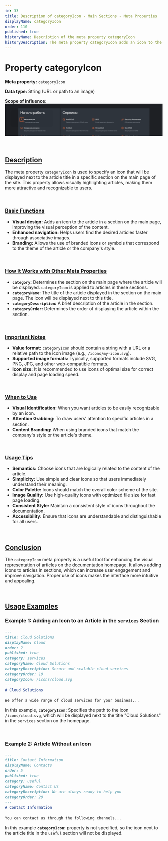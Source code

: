 ```yaml
---
id: 33
title: Description of categoryIcon - Main Sections - Meta Properties
displayName: categoryIcon
order: 110
published: true
historyName: Description of the meta property categoryIcon
historyDescription: The meta property categoryIcon adds an icon to the article on the main page, improving visual perception and navigation.
---
```


# Property categoryIcon

**Meta property:** `categoryIcon`

**Data type:** String (URL or path to an image)

**Scope of influence:**
![Property Influence](https://raw.githubusercontent.com/SolarSpaceTech/product-documentation-content/refs/heads/main/ru/documentation/markdown/images/category-icon.png)


<br/>

## [Description](description)

The meta property `categoryIcon` is used to specify an icon that will be displayed next to the article title in a specific section on the main page of the site. This property allows visually highlighting articles, making them more attractive and recognizable to users.

<br/>

### [Basic Functions](basic-functions)

- **Visual design:** Adds an icon to the article in a section on the main page, improving the visual perception of the content.
- **Enhanced navigation:** Helps users find the desired articles faster through associative images.
- **Branding:** Allows the use of branded icons or symbols that correspond to the theme of the article or the company's style.

<br/>

### [How It Works with Other Meta Properties](with-other-properties)

- **`category`:** Determines the section on the main page where the article will be displayed. `categoryIcon` is applied to articles in these sections.
- **`categoryName`:** The title of the article displayed in the section on the main page. The icon will be displayed next to this title.
- **`categoryDescription`:** A brief description of the article in the section.
- **`categoryOrder`:** Determines the order of displaying the article within the section.

<br/>

### [Important Notes](notes)

- **Value format:** `categoryIcon` should contain a string with a URL or a relative path to the icon image (e.g., `/icons/my-icon.svg`).
- **Supported image formats:** Typically, supported formats include SVG, PNG, JPG, and other web-compatible formats.
- **Icon size:** It is recommended to use icons of optimal size for correct display and page loading speed.


<br/>

### [When to Use](when-to-use)

- **Visual Identification:** When you want articles to be easily recognizable by an icon.
- **Attention Grabbing:** To draw users' attention to specific articles in a section.
- **Content Branding:** When using branded icons that match the company's style or the article's theme.

<br/>

### [Usage Tips](advice)

- **Semantics:** Choose icons that are logically related to the content of the article.
- **Simplicity:** Use simple and clear icons so that users immediately understand their meaning.
- **Color Palette:** Icons should match the overall color scheme of the site.
- **Image Quality:** Use high-quality icons with optimized file size for fast page loading.
- **Consistent Style:** Maintain a consistent style of icons throughout the documentation.
- **Accessibility:** Ensure that icons are understandable and distinguishable for all users.

<br/>

## [Conclusion](conclusion)

The `categoryIcon` meta property is a useful tool for enhancing the visual representation of articles on the documentation homepage.
It allows adding icons to articles in sections, which can increase user engagement and improve navigation.
Proper use of icons makes the interface more intuitive and appealing.

<br/>

## [Usage Examples](examples)

### Example 1: Adding an Icon to an Article in the `services` Section

```md
---
title: Cloud Solutions
displayName: Cloud
order: 2
published: true
category: services
categoryName: Cloud Solutions
categoryDescription: Secure and scalable cloud services
categoryOrder: 10
categoryIcon: /icons/cloud.svg
---
# Cloud Solutions

We offer a wide range of cloud services for your business...
```

In this example, **`categoryIcon`:** Specifies the path to the icon `/icons/cloud.svg`, which will be displayed next to the title "Cloud Solutions" in the `services` section on the homepage.

<br/>

### Example 2: Article Without an Icon

```md
---
title: Contact Information
displayName: Contacts
order: 5
published: true
category: useful
categoryName: Contact Us
categoryDescription: We are always ready to help you
categoryOrder: 20
---
# Contact Information

You can contact us through the following channels...
```

In this example **`categoryIcon`:** property is not specified, so the icon next to the article title in the `useful` section will not be displayed.
